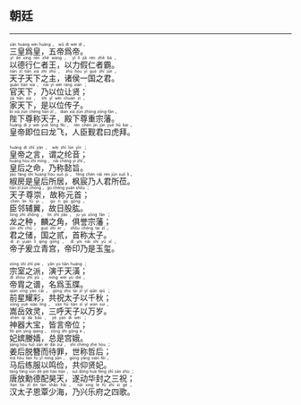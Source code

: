 ## 朝廷
---
<div>

<p>
<ruby><rb> 三皇爲皇，五帝爲帝。 </rb> <rt>sān  huáng  wèi  huáng ， wǔ  dì  wèi  dì 。</rt></ruby><BR>
<ruby><rb> 以德行仁者王，以力假仁者霸。 </rb> <rt>yǐ  dé  xíng  rén  zhě  wáng ， yǐ  lì  jiǎ  rén  zhě  bà 。</rt></ruby><BR>
<ruby><rb> 天子天下之主，诸侯一国之君。 </rb> <rt>tiān  zǐ  tiān  xià  zhī  zhǔ ， zhū  hóu  yī  guó  zhī  jūn 。</rt></ruby><BR>
<ruby><rb> 官天下，乃以位让贤； </rb> <rt>guān  tiān  xià ， nǎi  yǐ  wèi  ràng  xián ；</rt></ruby><BR>
<ruby><rb> 家天下，是以位传子。 </rb> <rt>jiā  tiān  xià ， shì  yǐ  wèi  chuán  zi 。</rt></ruby><BR>
<ruby><rb> 陛下尊称天子，殿下尊重宗藩。 </rb> <rt>bì  xià  zūn  chēng  tiān  zǐ ， diàn  xià  zūn  zhòng  zōng  fān 。</rt></ruby><BR>
<ruby><rb> 皇帝即位曰龙飞，人臣觐君曰虎拜。 </rb> <rt>huáng  dì  jí  wèi  yuē  lóng  fēi ， rén  chén  jìn  jūn  yuē  hǔ  bài 。</rt></ruby><BR></p>

<p>
<ruby><rb> 皇帝之言，谓之纶音； </rb> <rt>huáng  dì  zhī  yán ， wèi  zhī  lún  yīn ；</rt></ruby><BR>
<ruby><rb> 皇后之命，乃称懿旨。 </rb> <rt>huáng  hòu  zhī  mìng ， nǎi  chēng  yì  zhǐ 。</rt></ruby><BR>
<ruby><rb> 椒房是皇后所居，枫宸乃人君所莅。 </rb> <rt>jiāo  fáng  shì  huáng  hòu  suǒ  jū ， fēng  chén  nǎi  rén  jūn  suǒ  lì 。</rt></ruby><BR>
<ruby><rb> 天子尊崇，故称元首； </rb> <rt>tiān  zǐ  zūn  chóng ， gù  chēng  yuán  shǒu ；</rt></ruby><BR>
<ruby><rb> 臣邻辅翼，故日股肱。 </rb> <rt>chén  lín  fǔ  yì ， gù  rì  gǔ  gōng 。</rt></ruby><BR>
<ruby><rb> 龙之种，麟之角，俱誉宗藩； </rb> <rt>lóng  zhī  zhǒng ， lín  zhī  jiǎo ， jù  yù  zōng  fān ；</rt></ruby><BR>
<ruby><rb> 君之储，国之贰，首称太子。 </rb> <rt>jūn  zhī  chǔ ， guó  zhī  èr ， shǒu  chēng  tài  zǐ 。</rt></ruby><BR>
<ruby><rb> 帝子爰立青宫，帝印乃是玉玺。 </rb> <rt>dì  zi  yuán  lì  qīng  gōng ， dì  yìn  nǎi  shì  yù  xǐ 。</rt></ruby><BR></p>

<p>
<ruby><rb> 宗室之派，演于天潢； </rb> <rt>zōng  shì  zhī  pài ， yǎn  yú  tiān  huáng ；</rt></ruby><BR>
<ruby><rb> 帝胄之谱，名爲玉牒。 </rb> <rt>dì  zhòu  zhī  pǔ ， míng  wèi  yù  dié 。</rt></ruby><BR>
<ruby><rb> 前星耀彩，共祝太子以千秋； </rb> <rt>qián  xīng  yào  cǎi ， gòng  zhù  tài  zǐ  yǐ  qiān  qiū ；</rt></ruby><BR>
<ruby><rb> 嵩岳效灵，三呼天子以万岁。 </rb> <rt>sōng  yuè  xiào  líng ， sān  hū  tiān  zǐ  yǐ  wàn  suì 。</rt></ruby><BR>
<ruby><rb> 神器大宝，皆言帝位； </rb> <rt>shén  qì  dà  bǎo ， jiē  yán  dì  wèi ；</rt></ruby><BR>
<ruby><rb> 妃嫔媵嫱，总是宫娥。 </rb> <rt>fēi  pín  yìng  qiáng ， zǒng  shì  gōng  é 。</rt></ruby><BR>
<ruby><rb> 姜后脱簪而待罪，世称哲后； </rb> <rt>jiāng  hòu  tuō  zān  ér  dài  zuì ， shì  chēng  zhé  hòu ；</rt></ruby><BR>
<ruby><rb> 马后练服以鸣俭，共仰贤妃。 </rb> <rt>mǎ  hòu  liàn  fú  yǐ  míng  jiǎn ， gòng  yǎng  xián  fēi 。</rt></ruby><BR>
<ruby><rb> 唐放勳德配昊天，遂动华封之三祝； </rb> <rt>táng  fàng  xūn  dé  pèi  hào  tiān ， suì  dòng  huá  fēng  zhī  sān  zhù ；</rt></ruby><BR>
<ruby><rb> 汉太子恩覃少海，乃兴乐府之四歌。 </rb> <rt>hàn  tài  zǐ  ēn  tán  shǎo  hǎi ， nǎi  xìng  lè  fǔ  zhī  sì  gē 。</rt></ruby><BR></p>

</div>
